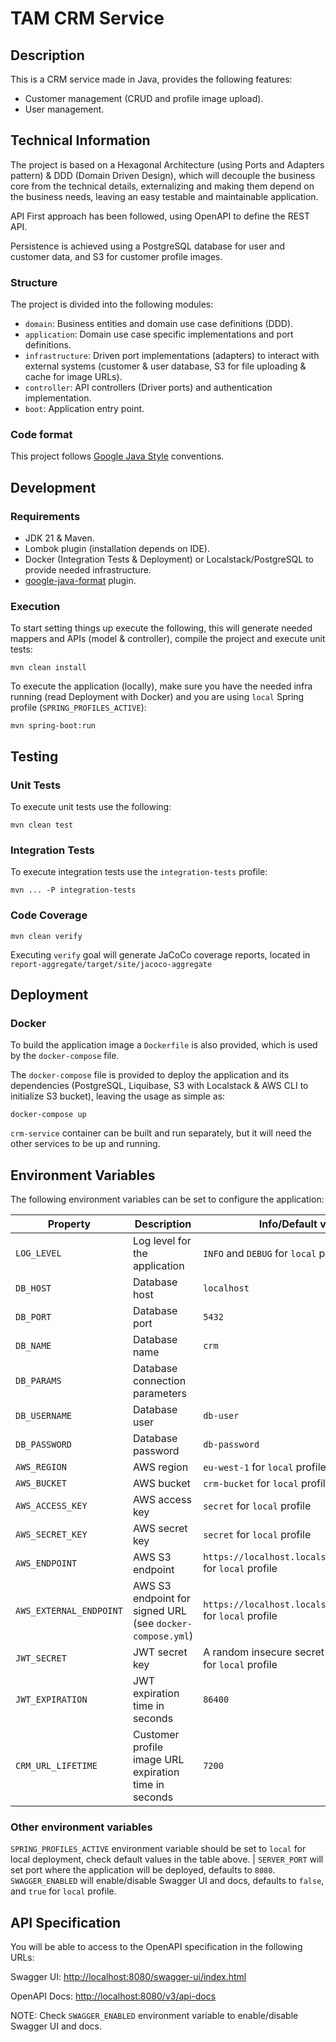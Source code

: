 # TAM CRM Service

## Description

This is a CRM service made in Java, provides the following features:

- Customer management (CRUD and profile image upload).
- User management.

## Technical Information

The project is based on a Hexagonal Architecture (using Ports and Adapters pattern) & DDD (Domain Driven Design), which
will decouple the business core from the technical details, externalizing and making them depend on the business needs,
leaving an easy testable and maintainable application.

API First approach has been followed, using OpenAPI to define the REST API.

Persistence is achieved using a PostgreSQL database for user and customer data, and S3 for customer profile images.

### Structure

The project is divided into the following modules:

- `domain`: Business entities and domain use case definitions (DDD).
- `application`: Domain use case specific implementations and port definitions.
- `infrastructure`: Driven port implementations (adapters) to interact with external systems (customer & user database,
  S3 for file uploading & cache for image URLs).
- `controller`: API controllers (Driver ports) and authentication implementation.
- `boot`: Application entry point.

### Code format

This project follows [Google Java Style](https://google.github.io/styleguide/javaguide.html) conventions.

## Development

### Requirements

- JDK 21 & Maven.
- Lombok plugin (installation depends on IDE).
- Docker (Integration Tests & Deployment) or Localstack/PostgreSQL to provide needed infrastructure.
- [google-java-format](https://github.com/google/google-java-format) plugin.

### Execution

To start setting things up execute the following, this will generate needed mappers and APIs (model & controller),
compile the project and execute unit tests:

```
mvn clean install
```

To execute the application (locally), make sure you have the needed infra running (read Deployment with Docker) and you
are using `local` Spring profile (`SPRING_PROFILES_ACTIVE`):

```
mvn spring-boot:run
```

## Testing

### Unit Tests

To execute unit tests use the following:

```
mvn clean test
```

### Integration Tests

To execute integration tests use the `integration-tests` profile:

```
mvn ... -P integration-tests
```

### Code Coverage

```
mvn clean verify
```

Executing `verify` goal will generate JaCoCo coverage reports, located
in `report-aggregate/target/site/jacoco-aggregate`

## Deployment

### Docker

To build the application image a `Dockerfile` is also provided, which is used by the `docker-compose` file.

The `docker-compose` file is provided to deploy the application and its dependencies (PostgreSQL, Liquibase, S3 with
Localstack & AWS CLI to initialize S3 bucket), leaving the usage as simple as:

```
docker-compose up
```

`crm-service` container can be built and run separately, but it will need the other services to be up and running.

## Environment Variables

The following environment variables can be set to configure the application:

| Property                | Description                                               | Info/Default value                                            |
|-------------------------|-----------------------------------------------------------|---------------------------------------------------------------|
| `LOG_LEVEL`             | Log level for the application                             | `INFO` and `DEBUG` for `local` profile                        |
| `DB_HOST`               | Database host                                             | `localhost`                                                   |
| `DB_PORT`               | Database port                                             | `5432`                                                        |
| `DB_NAME`               | Database name                                             | `crm`                                                         |
| `DB_PARAMS`             | Database connection parameters                            |                                                               |
| `DB_USERNAME`           | Database user                                             | `db-user`                                                     |
| `DB_PASSWORD`           | Database password                                         | `db-password`                                                 |
| `AWS_REGION`            | AWS region                                                | `eu-west-1` for `local` profile                               |
| `AWS_BUCKET`            | AWS bucket                                                | `crm-bucket` for `local` profile                              
| `AWS_ACCESS_KEY`        | AWS access key                                            | `secret` for `local` profile                                  |
| `AWS_SECRET_KEY`        | AWS secret key                                            | `secret` for `local` profile                                  |
| `AWS_ENDPOINT`          | AWS S3 endpoint                                           | `https://localhost.localstack.cloud:4566` for `local` profile |
| `AWS_EXTERNAL_ENDPOINT` | AWS S3 endpoint for signed URL (see `docker-compose.yml`) | `https://localhost.localstack.cloud:4566` for `local` profile |
| `JWT_SECRET`            | JWT secret key                                            | A random insecure secret is default set for `local` profile   |
| `JWT_EXPIRATION`        | JWT expiration time in seconds                            | `86400`                                                       |
| `CRM_URL_LIFETIME`      | Customer profile image URL expiration time in seconds     | `7200`                                                        |

### Other environment variables

`SPRING_PROFILES_ACTIVE` environment variable should be set to `local` for local deployment, check default values in the
table above. |
`SERVER_PORT` will set port where the application will be deployed, defaults to `8080`.
`SWAGGER_ENABLED` will enable/disable Swagger UI and docs, defaults to `false`, and `true` for `local` profile.

## API Specification

You will be able to access to the OpenAPI specification in the following URLs:

Swagger UI: [http://localhost:8080/swagger-ui/index.html](http://localhost:8080/swagger-ui/index.html)

OpenAPI Docs: [http://localhost:8080/v3/api-docs](http://localhost:8080/v3/api-docs)

NOTE: Check `SWAGGER_ENABLED` environment variable to enable/disable Swagger UI and docs.
